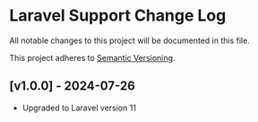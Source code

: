 # Laravel Support Change Log

All notable changes to this project will be documented in this file.

This project adheres to [Semantic Versioning](CONTRIBUTING.md).


## [v1.0.0] - 2024-07-26
- Upgraded to Laravel version 11